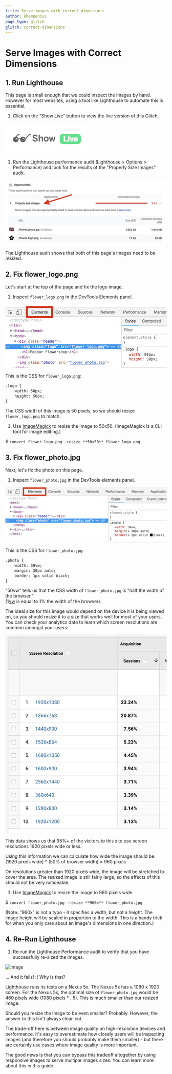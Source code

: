 ```yaml
---
title: Serve images with correct dimensions
author: khempenius
page_type: glitch
glitch: correct-dimensions
---
```


# Serve Images with Correct Dimensions

## 1. Run Lighthouse

This page is small enough that we could inspect the images by hand. However for
most websites, using a tool like Lighthouse to automate this is essential.

1. Click on the "Show Live" button to view the live version of this Glitch.

![image](./show-live.png)

1. Run the Lighthouse performance audit (Lighthouse > Options > Performance) and
look for the results of the "Properly Size Images" audit.

![image](./notfixed-properly-size-images.png)

The Lighthouse audit shows that both of this page's images need to be resized.

## 2. Fix flower_logo.png

Let's start at the top of the page and fix the logo image.

1. Inspect `flower_logo.png` in the DevTools Elements panel.

![image](./elements-panel-logo.png)

This is the CSS for `flower_logo.png`:

    .logo {
        width: 50px;
        height: 50px;
    }

The CSS width of this image is 50 pixels, so we should resize `flower_logo.png`
to match.

1. Use [ImageMagick](https://www.imagemagick.org) to resize the image to 50x50.
(ImageMagick is a CLI tool for image editing.)

$ `convert flower_logo.png -resize **50x50** flower_logo.png`

## 3. Fix flower_photo.jpg

Next, let's fix the photo on this page.

1. Inspect `flower_photo.jpg` in the DevTools elements panel.

![image](./elements-panel-photo.png)

This is the CSS for `flower_photo.jpg`:

    .photo {
        width: 50vw;
        margin: 30px auto;
        border: 1px solid black;
    }

"50vw" tells us that the CSS width of `flower_photo.jpg` is "half the width of
the browser."  
(1[vw](https://developer.mozilla.org/en-US/docs/Learn/CSS/Introduction_to_CSS/Values_and_units)
is equal to 1% the width of the browser).

The ideal size for this image would depend on the device it is being viewed on,
so you should resize it to a size that works well for most of your users. You
can check your analytics data to learn which screen resolutions are common
amongst your users:

![image](./screen-resolution.png)

This data shows us that 95%+ of the visitors to this site use screen resolutions
1920 pixels wide or less.

Using this information we can calculate how wide the image should be:  
(1920 pixels wide) * (50% of browser width) = 960 pixels

On resolutions greater than 1920 pixels wide, the image will be stretched to
cover the area. The resized image is still fairly large, so the effects of this
should not be very noticeable.

1. Use [ImageMagick](https://www.imagemagick.org) to resize the image to 960
pixels wide.

$ `convert flower_photo.jpg -resize **960x** flower_photo.jpg`

(Note: "960x" is not a typo - it specifies a width, but not a height. The image
height will be scaled in proportion to the width. This is a handy trick for when
you only care about an image's dimensions in one direction.)

## 4. Re-Run Lighthouse

1. Re-run the Lighthouse Performance audit to verify that you have successfully
re-sized the images.

![image](./fixed-properly-sized-images.png)

… And it fails! :( Why is that?

Lighthouse runs its tests on a Nexus 5x. The Nexus 5x has a 1080 x 1920 screen.
For the Nexus 5x, the optimal size of `flower_photo.jpg` would be 460 pixels
wide (1080 pixels * . 5). This is much smaller than our resized image.

Should you resize the image to be even smaller? Probably. However, the answer to
this isn't always clear-cut. 

The trade-off here is between image quality on high-resolution devices and
performance. It's easy to overestimate how closely users will be inspecting
images (and therefore you should probably make them smaller) - but there are
certainly use cases where image quality is more important.

The good news is that you can bypass this tradeoff altogether by using
responsive images to serve multiple images sizes. You can learn more about this
in this guide.